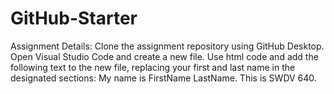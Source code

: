 # GitHub-Starter
Assignment Details:
Clone the assignment repository using GitHub Desktop.
Open Visual Studio Code and create a new file. Use html code and add the following text to the new file, replacing your first and last name in the designated sections:
My name is FirstName LastName. This is SWDV 640.
